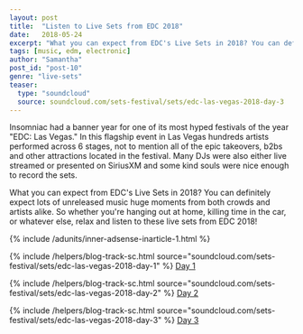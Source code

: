 ```yaml
---
layout: post
title:  "Listen to Live Sets from EDC 2018"
date:   2018-05-24
excerpt: "What you can expect from EDC's Live Sets in 2018? You can definitely expect lots of unreleased music huge moments from both crowds and artists alike."
tags: [music, edm, electronic]
author: "Samantha"
post_id: "post-10"
genre: "live-sets"
teaser:
  type: "soundcloud"
  source: soundcloud.com/sets-festival/sets/edc-las-vegas-2018-day-3
---
```

Insomniac had a banner year for one of its most hyped festivals of the year "EDC: Las Vegas." In this flagship event in Las Vegas hundreds artists performed across 6 stages, not to mention all of the epic takeovers, b2bs and other attractions located in the festival. Many DJs were also either live streamed or presented on SiriusXM and some kind souls were nice enough to record the sets.

What you can expect from EDC's Live Sets in 2018?
You can definitely expect lots of unreleased music huge moments from both crowds and artists alike. So whether you're hanging out at home, killing time in the car, or whatever else, relax and listen to these live sets from EDC 2018!

{% include /adunits/inner-adsense-inarticle-1.html %}


{% include /helpers/blog-track-sc.html source="soundcloud.com/sets-festival/sets/edc-las-vegas-2018-day-1" %}
[Day 1](https://soundcloud.com/sets-festival/sets/edc-las-vegas-2018-day-1)

{% include /helpers/blog-track-sc.html source="soundcloud.com/sets-festival/sets/edc-las-vegas-2018-day-2" %}
[Day 2](https://soundcloud.com/sets-festival/sets/edc-las-vegas-2018-day-2)

{% include /helpers/blog-track-sc.html source="soundcloud.com/sets-festival/sets/edc-las-vegas-2018-day-3" %}
[Day 3](https://soundcloud.com/sets-festival/sets/edc-las-vegas-2018-day-3)

